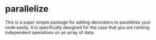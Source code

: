 # parallelize

This is a super simple package for adding decorators to parallelize your code easily. It is specifically designed for the case that you are running independent operations on an array of data.